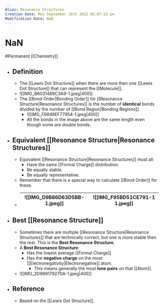 ```yaml
---
Alias: Resonance Structures
Creation Date: Mon September 26th 2022 05:07:53 pm 
Modification Date: NaN
---
```

# NaN
#Permanent [[Chemistry]]

- ## Definition
	- The [[Lewis Dot Structure]] when there are more then one [[Lewis Dot Structure]] that can represent the [[Molecule]].
	- ![[IMG_B6031489C3A9-1.jpeg|400]]
	- The [[Bond Order|Bonding Order]] for [[Resonance Structure|Resonance Structures]] is the number of **identical** bonds divided by the number of [[Bond Region|Bonding Regions]].
		- ![[IMG_F6848EF77954-1.jpeg|400]]
		- All the bonds in the image above are the same length even though some are double bonds.
- ## Equivalent [[Resonance Structure|Resonance Structures]]
	- Equivalent [[Resonance Structure|Resonance Structures]] must all:
		- Have the same [[Formal Charge]] distribution.
		- Be equally stable.
		- Be equally representative.
	- Remember that there is a special way  to calculate [[Bond Order]] for these.
	- ![[IMG_D9B86D63D5BB-1.jpeg]]|![[IMG_F95BD51CE791-1 1.jpeg]]
	  ---|---
- ## Best [[Resonance Structure]]
	- Sometimes there are multiple [[Resonance Structure|Resonance Structures]] that are technically correct, but one is more stable then the rest. This is the **Best Resonance Structure**.
	- A **Best Resonance Structure**:
		- Has the lowest average [[Formal Charge]]
		- Has the **negative charge** on the most [[Electronegativity|Electronegative]] atom.
			- This means generally the most **lone pairs** on that [[Atom]].
	- ![[IMG_2D96917927DA-1.jpeg|400]]
- ## Reference
	- Based on the [[Lewis Dot Structure]].